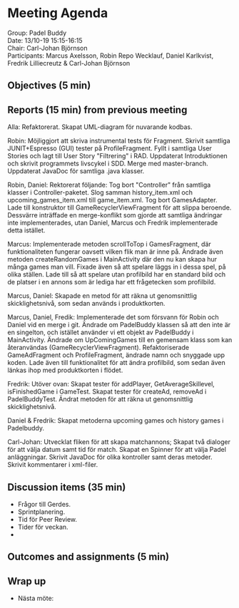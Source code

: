 # Meeting Agenda
Group: Padel Buddy  
Date: 13/10-19 15:15-16:15  
Chair: Carl-Johan Björnson  
Participants: Marcus Axelsson, Robin Repo Wecklauf, Daniel Karlkvist, Fredrik Lilliecreutz & Carl-Johan Björnson

## Objectives (5 min)

## Reports (15 min) from previous meeting

Alla: Refaktorerat. Skapat UML-diagram för nuvarande kodbas.

Robin: Möjliggjort att skriva instrumental tests för Fragment. Skrivit samtliga JUNIT+Espresso (GUI) tester på ProfileFragment. Fyllt i samtliga User Stories och lagt till User Story "Filtrering" i RAD. Uppdaterat Introduktionen och skrivit programmets livscykel i SDD. Merge med master-branch. Uppdaterat JavaDoc för samtliga .java klasser. 

Robin, Daniel: Rektorerat följande: Tog bort "Controller" från samtliga klasser i Controller-paketet. Slog samman history_item.xml och upcoming_games_item.xml till game_item.xml. Tog bort GamesAdapter. Lade till konstruktor till GameRecyclerViewFragment för att slippa beroende. Dessvärre inträffade en merge-konflikt som gjorde att samtliga ändringar inte implementerades, utan Daniel, Marcus och Fredrik implementerade detta istället.

Marcus: Implementerade metoden scrollToTop i GamesFragment, där funktionaliteten fungerar oavsett vilken flik man är inne på. Ändrade även metoden createRandomGames i MainActivity där den nu kan skapa hur många games man vill. Fixade även så att spelare läggs in i dessa spel, på olika ställen. Lade till så att spelare utan profilbild har en standard bild och de platser i en annons som är lediga har ett frågetecken som profilbild.

Marcus, Daniel: Skapade en metod för att räkna ut genomsnittlig skicklighetsnivå, som sedan används i produktkorten.

Marcus, Daniel, Fredik: Implementerade det som försvann för Robin och Daniel vid en merge i git. Ändrade om PadelBuddy klassen så att den inte är en singelton, och istället använder vi ett objekt av PadelBuddy i MainActivity. Ändrade om UpComingGames till en gemensam klass som kan återanvändas (GameRecyclerViewFragment). Refaktoriserade GameAdFragment och ProfileFragment, ändrade namn och snyggade upp koden. Lade även till funktionalitet för att ändra profilbild, som sedan även länkas ihop med produktkorten i flödet. 

Fredrik: Utöver ovan: Skapat tester för addPlayer, GetAverageSkillevel, isFinishedGame i GameTest. Skapat tester för createAd, removeAd i PadelBuddyTest. Ändrat metoden för att räkna ut genomsnittlig skicklighetsnivå. 

Daniel & Fredrik:
Skapat metoderna upcoming games och history games i Padelbuddy. 

Carl-Johan: Utvecklat fliken för att skapa matchannons; Skapat två dialoger för att välja datum samt tid för match. Skapat en Spinner för att välja Padel anläggningar. Skrivit JavaDoc för olika kontroller samt deras metoder. Skrivit kommentarer i xml-filer. 
 
## Discussion items (35 min)
- Frågor till Gerdes.
- Sprintplanering.
- Tid för Peer Review.
- Tider för veckan.
- 

## Outcomes and assignments (5 min)


## Wrap up

- Nästa möte: 
